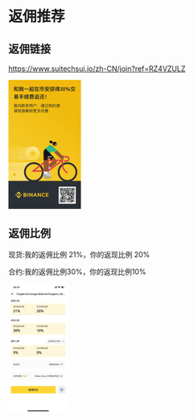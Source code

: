 # 返佣推荐

## 返佣链接

https://www.suitechsui.io/zh-CN/join?ref=RZ4VZULZ

<img src="./image/image-20240605205929578.png"  alt="image-20240605205929578" style="zoom:25%;" />



## 返佣比例

现货:我的返佣比例 21%，你的返现比例 20%

合约:我的返佣比例30%，你的返现比例10%



<img src="./image/image-20240605210049696.png" alt="image-20240605210049696" style="zoom:25%;" />
